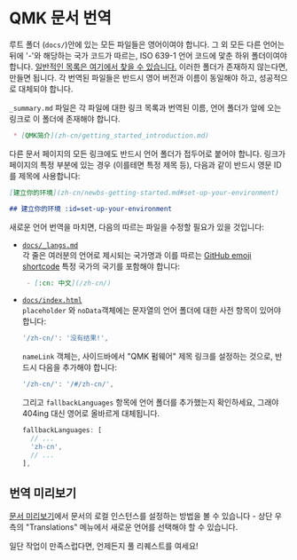 # QMK 문서 번역

루트 폴더 (`docs/`)안에 있는 모든 파일들은 영어이여야 합니다. 그 외 모든 다른 언어는 뒤에 '-'와 해당하는 국가 코드가 따르는, ISO 639-1 언어 코드에 맟춘 하위 폴더이여야 합니다. [일반적인 목록은 여기에서 찾을 수 있습니다.](https://www.andiamo.co.uk/resources/iso-language-codes/) 이러한 폴더가 존재하지 않는다면, 만들면 됩니다. 각 번역된 파일들은 반드시 영어 버전과 이름이 동일해야 하고, 성공적으로 대체되야 합니다.

`_summary.md` 파일은 각 파일에 대한 링크 목록과 번역된 이름, 언어 폴더가 앞에 오는 링크로 이 폴더에 존재해야 합니다.

```markdown
 * [QMK简介](zh-cn/getting_started_introduction.md)
```

다른 문서 페이지의 모든 링크에도 반드시 언어 폴더가 접두어로 붙어야 합니다. 링크가 페이지의 특정 부분에 있는 경우 (이를테면 특정 제목 등), 다음과 같이 반드시 영문 ID를 제목에 사용합니다:

```markdown
[建立你的环境](zh-cn/newbs-getting-started.md#set-up-your-environment)

## 建立你的环境 :id=set-up-your-environment
```

새로운 언어 번역을 마치면, 다음의 따르는 파일을 수정할 필요가 있을 것입니다:

* [`docs/_langs.md`](https://github.com/qmk/qmk_firmware/blob/master/docs/_langs.md)  
  각 줄은 여러분의 언어로 제시되는 국가명과 이를 따르는 [GitHub emoji shortcode](https://github.com/ikatyang/emoji-cheat-sheet/blob/master/README.md#country-flag) 특정 국가의 국기를 포함해야 합니다:

  ```markdown
   - [:cn: 中文](/zh-cn/)
  ```

* [`docs/index.html`](https://github.com/qmk/qmk_firmware/blob/master/docs/index.html)  
  `placeholder` 와 `noData`객체에는 문자열의 언어 폴더에 대한 사전 항목이 있어야 합니다:

  ```js
  '/zh-cn/': '没有结果!',
  ```

  `nameLink` 객체는, 사이드바에서 "QMK 펌웨어" 제목 링크를 설정하는 것으로, 반드시 다음을 추가해야 합니다:

  ```js
  '/zh-cn/': '/#/zh-cn/',
  ```

  그리고 `fallbackLanguages` 항목에 언어 폴더를 추가했는지 확인하세요, 그래야 404ing 대신 영어로 올바르게 대체됩니다. 

  ```js
  fallbackLanguages: [
    // ...
    'zh-cn',
    // ...
  ],
  ```

## 번역 미리보기

[문서 미리보기](contributing.md#previewing-the-documentation)에서 문서의 로컬 인스턴스를 설정하는 방법을 볼 수 있습니다 - 상단 우측의 "Translations" 메뉴에서 새로운 언어를 선택해야 할 수 있습니다.

일단 작업이 만족스럽다면, 언제든지 풀 리퀘스트를 여세요!

